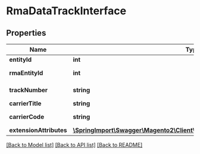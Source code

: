 # RmaDataTrackInterface

## Properties
Name | Type | Description | Notes
------------ | ------------- | ------------- | -------------
**entityId** | **int** | Entity id | 
**rmaEntityId** | **int** | Rma entity id | 
**trackNumber** | **string** | Track number | 
**carrierTitle** | **string** | Carrier title | 
**carrierCode** | **string** | Carrier code | 
**extensionAttributes** | [**\SpringImport\Swagger\Magento2\Client\Model\RmaDataTrackExtensionInterface**](RmaDataTrackExtensionInterface.md) |  | [optional] 

[[Back to Model list]](../README.md#documentation-for-models) [[Back to API list]](../README.md#documentation-for-api-endpoints) [[Back to README]](../README.md)


